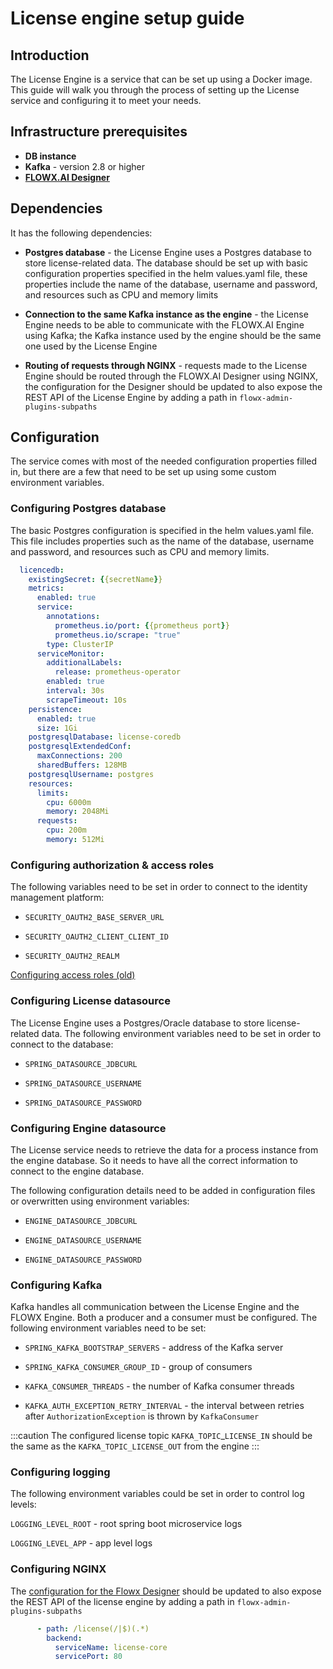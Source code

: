 # License engine setup guide

## Introduction

The License Engine is a service that can be set up using a Docker image. This guide will walk you through the process of setting up the License service and configuring it to meet your needs.

## Infrastructure prerequisites

* **DB instance** 
* **Kafka** - version 2.8 or higher
* [**FLOWX.AI Designer**](../../flowx-designer/designer-setup-guide/designer-setup-guide.md)

## Dependencies

It has the following dependencies:

* **Postgres database** - the License Engine uses a Postgres database to store license-related data. The database should be set up with basic configuration properties specified in the helm values.yaml file, these properties include the name of the database, username and password, and resources such as CPU and memory limits

* **Connection to the same Kafka instance as the engine** - the License Engine needs to be able to communicate with the FLOWX.AI Engine using Kafka; the Kafka instance used by the engine should be the same one used by the License Engine

* **Routing of requests through NGINX** - requests made to the License Engine should be routed through the FLOWX.AI Designer using NGINX, the configuration for the Designer should be updated to also expose the REST API of the License Engine by adding a path in `flowx-admin-plugins-subpaths`

## Configuration

The service comes with most of the needed configuration properties filled in, but there are a few that need to be set up using some custom environment variables.

### Configuring Postgres database

The basic Postgres configuration is specified in the helm values.yaml file. This file includes properties such as the name of the database, username and password, and resources such as CPU and memory limits.

```yaml
  licencedb:
    existingSecret: {{secretName}}
    metrics:
      enabled: true
      service:
        annotations:
          prometheus.io/port: {{prometheus port}}
          prometheus.io/scrape: "true"
        type: ClusterIP
      serviceMonitor:
        additionalLabels:
          release: prometheus-operator
        enabled: true
        interval: 30s
        scrapeTimeout: 10s
    persistence:
      enabled: true
      size: 1Gi
    postgresqlDatabase: license-coredb
    postgresqlExtendedConf:
      maxConnections: 200
      sharedBuffers: 128MB
    postgresqlUsername: postgres
    resources:
      limits:
        cpu: 6000m
        memory: 2048Mi
      requests:
        cpu: 200m
        memory: 512Mi
```

### Configuring authorization & access roles

The following variables need to be set in order to connect to the identity management platform:

* `SECURITY_OAUTH2_BASE_SERVER_URL`

* `SECURITY_OAUTH2_CLIENT_CLIENT_ID`

* `SECURITY_OAUTH2_REALM`


[Configuring access roles (old)](configuring-access-roles-old.md)


### Configuring License datasource

The License Engine uses a Postgres/Oracle database to store license-related data. The following environment variables need to be set in order to connect to the database:

* `SPRING_DATASOURCE_JDBCURL`

* `SPRING_DATASOURCE_USERNAME`

* `SPRING_DATASOURCE_PASSWORD`

### Configuring Engine datasource

The License service needs to retrieve the data for a process instance from the engine database. So it needs to have all the correct information to connect to the engine database.

The following configuration details need to be added in configuration files or overwritten using environment variables:

* `ENGINE_DATASOURCE_JDBCURL`

* `ENGINE_DATASOURCE_USERNAME`

* `ENGINE_DATASOURCE_PASSWORD`

### Configuring Kafka

Kafka handles all communication between the License Engine and the FLOWX Engine. Both a producer and a consumer must be configured. The following environment variables need to be set:


* `SPRING_KAFKA_BOOTSTRAP_SERVERS` - address of the Kafka server

* `SPRING_KAFKA_CONSUMER_GROUP_ID` - group of consumers

* `KAFKA_CONSUMER_THREADS` - the number of Kafka consumer threads

* `KAFKA_AUTH_EXCEPTION_RETRY_INTERVAL` - the interval between retries after `AuthorizationException` is thrown by `KafkaConsumer`

:::caution
The configured license topic `KAFKA_TOPIC`\_`LICENSE_IN` should be the same as the `KAFKA_TOPIC_LICENSE_OUT` from the engine
:::

### Configuring logging

The following environment variables could be set in order to control log levels:

`LOGGING_LEVEL_ROOT` - root spring boot microservice logs

`LOGGING_LEVEL_APP` - app level logs

### Configuring NGINX

The [configuration for the Flowx Designer](../../flowx-designer/designer-setup-guide/designer-setup-guide.md#nginx) should be updated to also expose the REST API of the license engine by adding a path in `flowx-admin-plugins-subpaths`

```yaml
      - path: /license(/|$)(.*)
        backend:
          serviceName: license-core
          servicePort: 80
```